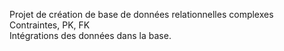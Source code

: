 Projet de création de base de données relationnelles complexes\
Contraintes, PK, FK\
Intégrations des données dans la base.
